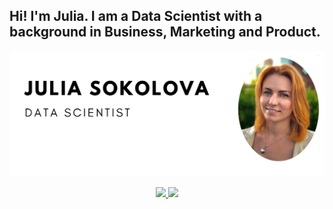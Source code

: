 ## Hi! I'm Julia. I am a Data Scientist with a background in Business, Marketing and Product.
  
<p align="right"> <img src="https://github.com/JuliaSokolova/JuliaSokolova/blob/main/img.png"></p>
  
<!-- LinkedIn Contact -->
<p align="center">
  <a href="https://www.linkedin.com/in/jsokolova/" target="_blank">
    <img src="https://img.shields.io/badge/LinkedIn-JULIA%20SOKOLOVA-blue?style=for-the-badge&logo=Linkedin&logoColor=white"/>
  </a>
  
<!-- Email -->
  <a href="mailto:sokolova.js@gmail.com">
    <img src="https://img.shields.io/badge/EMAIL-sokolova.js@gmail.com-d44638?style=for-the-badge"/>
  </a>



<!--
**JuliaSokolova/JuliaSokolova** is a ✨ _special_ ✨ repository because its `README.md` (this file) appears on your GitHub profile.

Here are some ideas to get you started:

- 🔭 I’m currently working on ...
- 🌱 I’m currently learning ...
- 👯 I’m looking to collaborate on ...
- 🤔 I’m looking for help with ...
- 💬 Ask me about ...
- 📫 How to reach me: ...
- 😄 Pronouns: ...
- ⚡ Fun fact: ...
-->
